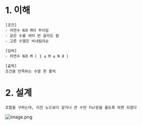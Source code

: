 # 1. 이해

```
[조건]
- 자연수 N과 M이 주어짐
- 같은 수를 여러 번 골라도 됨
- 고른 수열은 비내림차순

[입력]
- 자연수 N과 M ( 1 ≤ M ≤ N 8 )

[출력]
조건을 만족하는 수열 한 줄씩
```

# 2. 설계

```
조합을 구하는데, 이전 노드보다 같거나 큰 수만 for문을 돌도록 하면 되겠다
```

![image.png](https://prod-files-secure.s3.us-west-2.amazonaws.com/f0d09fab-f760-445a-969a-74459f3b88cd/a228a55a-5640-481b-9da2-5b4d7e282e81/image.png)